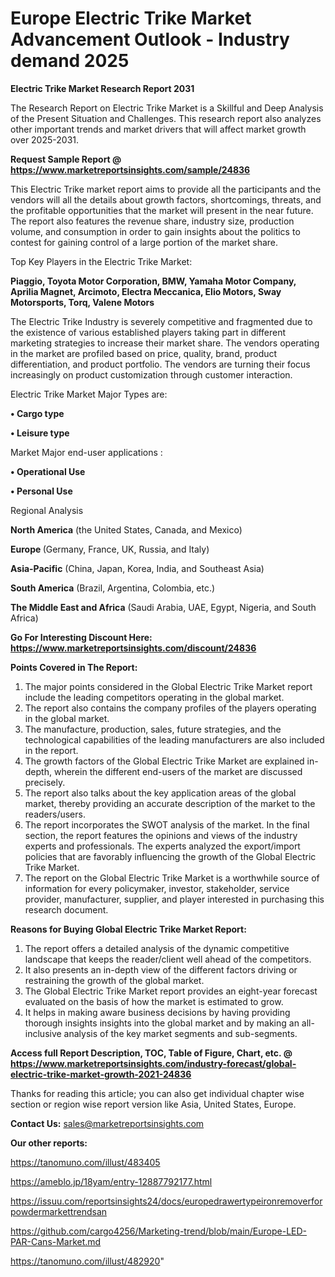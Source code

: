 # Europe Electric Trike Market Advancement Outlook - Industry demand 2025

<strong>Electric Trike Market Research Report 2031</strong>

The Research Report on Electric Trike Market is a Skillful and Deep Analysis of the Present Situation and Challenges. This research report also analyzes other important trends and market drivers that will affect market growth over 2025-2031.

<strong>Request Sample Report @ <a href=https://www.marketreportsinsights.com/sample/24836>https://www.marketreportsinsights.com/sample/24836</a></strong>

This Electric Trike market report aims to provide all the participants and the vendors will all the details about growth factors, shortcomings, threats, and the profitable opportunities that the market will present in the near future. The report also features the revenue share, industry size, production volume, and consumption in order to gain insights about the politics to contest for gaining control of a large portion of the market share.

Top Key Players in the Electric Trike Market:

<strong>Piaggio, Toyota Motor Corporation, BMW, Yamaha Motor Company, Aprilia Magnet, Arcimoto, Electra Meccanica, Elio Motors, Sway Motorsports, Torq, Valene Motors</strong>

The Electric Trike Industry is severely competitive and fragmented due to the existence of various established players taking part in different marketing strategies to increase their market share. The vendors operating in the market are profiled based on price, quality, brand, product differentiation, and product portfolio. The vendors are turning their focus increasingly on product customization through customer interaction.

Electric Trike Market Major Types are:

<strong>• Cargo type

• Leisure type</strong>

Market Major end-user applications :

<strong>• Operational Use

• Personal Use</strong>

Regional Analysis

</u><strong><b>North America</b></strong> (the United States, Canada, and Mexico)

<strong><b>Europe </b></strong>(Germany, France, UK, Russia, and Italy)

<strong><b>Asia-Pacific</b></strong> (China, Japan, Korea, India, and Southeast Asia)

<strong><b>South America</b></strong> (Brazil, Argentina, Colombia, etc.)

<strong><b>The Middle East and Africa</b></strong> (Saudi Arabia, UAE, Egypt, Nigeria, and South Africa)

<strong>Go For Interesting Discount Here: <a href=https://www.marketreportsinsights.com/discount/24836>https://www.marketreportsinsights.com/discount/24836</a></strong>

<strong>Points Covered in The Report:</strong>
<ol>
  <li>The major points considered in the Global Electric Trike Market report include the leading competitors operating in the global market.</li>
  <li>The report also contains the company profiles of the players operating in the global market.</li>
  <li>The manufacture, production, sales, future strategies, and the technological capabilities of the leading manufacturers are also included in the report.</li>
  <li>The growth factors of the Global Electric Trike Market are explained in-depth, wherein the different end-users of the market are discussed precisely.</li>
  <li>The report also talks about the key application areas of the global market, thereby providing an accurate description of the market to the readers/users.</li>
  <li>The report incorporates the SWOT analysis of the market. In the final section, the report features the opinions and views of the industry experts and professionals. The experts analyzed the export/import policies that are favorably influencing the growth of the Global Electric Trike Market.</li>
  <li>The report on the Global Electric Trike Market is a worthwhile source of information for every policymaker, investor, stakeholder, service provider, manufacturer, supplier, and player interested in purchasing this research document.</li>
</ol>
<strong>Reasons for Buying Global Electric Trike Market Report:</strong>

<ol>
  <li>The report offers a detailed analysis of the dynamic competitive landscape that keeps the reader/client well ahead of the competitors.</li>
  <li>It also presents an in-depth view of the different factors driving or restraining the growth of the global market.</li>
  <li>The Global Electric Trike Market report provides an eight-year forecast evaluated on the basis of how the market is estimated to grow.</li>
  <li>It helps in making aware business decisions by having providing thorough insights insights into the global market and by making an all-inclusive analysis of the key market segments and sub-segments.</li>
</ol>
<strong>Access full Report Description, TOC, Table of Figure, Chart, etc. @ <a href=https://www.marketreportsinsights.com/industry-forecast/global-electric-trike-market-growth-2021-24836>https://www.marketreportsinsights.com/industry-forecast/global-electric-trike-market-growth-2021-24836</a></strong>


Thanks for reading this article; you can also get individual chapter wise section or region wise report version like Asia, United States, Europe.

<strong>Contact Us:</strong>
sales@marketreportsinsights.com

<strong>Our other reports:</strong>

<a href=https://tanomuno.com/illust/483405>https://tanomuno.com/illust/483405</a>

<a href=https://ameblo.jp/18yam/entry-12887792177.html>https://ameblo.jp/18yam/entry-12887792177.html</a>

<a href=https://issuu.com/reportsinsights24/docs/europedrawertypeironremoverforpowdermarkettrendsan>https://issuu.com/reportsinsights24/docs/europedrawertypeironremoverforpowdermarkettrendsan</a>

<a href=https://github.com/cargo4256/Marketing-trend/blob/main/Europe-LED-PAR-Cans-Market.md>https://github.com/cargo4256/Marketing-trend/blob/main/Europe-LED-PAR-Cans-Market.md</a>

<a href=https://tanomuno.com/illust/482920>https://tanomuno.com/illust/482920</a>"
